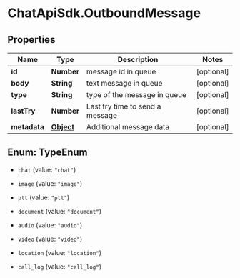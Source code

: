 # ChatApiSdk.OutboundMessage

## Properties

Name | Type | Description | Notes
------------ | ------------- | ------------- | -------------
**id** | **Number** | message id in queue | [optional] 
**body** | **String** | text message in queue | [optional] 
**type** | **String** | type of the message in queue | [optional] 
**lastTry** | **Number** | Last try time to send a message | [optional] 
**metadata** | [**Object**](.md) | Additional message data | [optional] 



## Enum: TypeEnum


* `chat` (value: `"chat"`)

* `image` (value: `"image"`)

* `ptt` (value: `"ptt"`)

* `document` (value: `"document"`)

* `audio` (value: `"audio"`)

* `video` (value: `"video"`)

* `location` (value: `"location"`)

* `call_log` (value: `"call_log"`)




